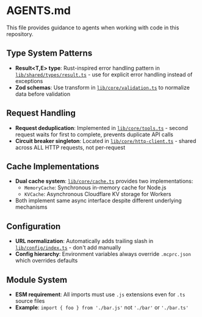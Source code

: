 # AGENTS.md

This file provides guidance to agents when working with code in this repository.

## Type System Patterns

- **Result<T,E> type**: Rust-inspired error handling pattern in [`lib/shared/types/result.ts`](lib/shared/types/result.ts:6-8) - use for explicit error handling instead of exceptions
- **Zod schemas**: Use transform in [`lib/core/validation.ts`](lib/core/validation.ts) to normalize data before validation

## Request Handling

- **Request deduplication**: Implemented in [`lib/core/tools.ts`](lib/core/tools.ts:41-49) - second request waits for first to complete, prevents duplicate API calls
- **Circuit breaker singleton**: Located in [`lib/core/http-client.ts`](lib/core/http-client.ts:6) - shared across ALL HTTP requests, not per-request

## Cache Implementations

- **Dual cache system**: [`lib/core/cache.ts`](lib/core/cache.ts) provides two implementations:
  - `MemoryCache`: Synchronous in-memory cache for Node.js
  - `KVCache`: Asynchronous Cloudflare KV storage for Workers
- Both implement same async interface despite different underlying mechanisms

## Configuration

- **URL normalization**: Automatically adds trailing slash in [`lib/config/index.ts`](lib/config/index.ts:23-25) - don't add manually
- **Config hierarchy**: Environment variables always override `.mcprc.json` which overrides defaults

## Module System

- **ESM requirement**: All imports must use `.js` extensions even for `.ts` source files
- **Example**: `import { foo } from './bar.js'` not `'./bar'` or `'./bar.ts'`